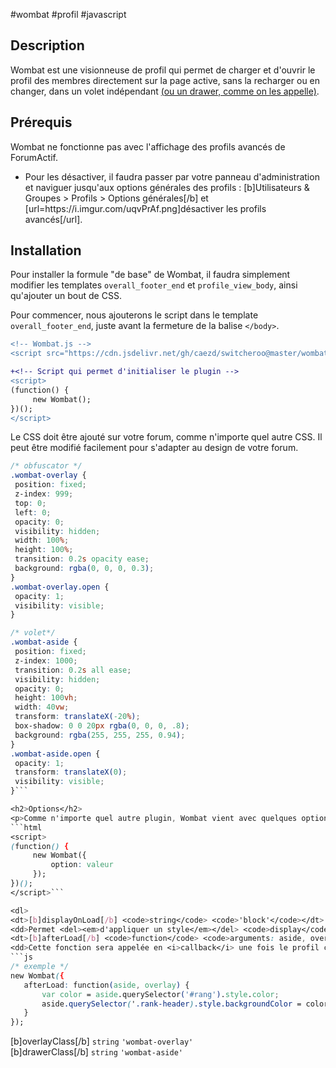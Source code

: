 
#wombat #profil #javascript

## Description

Wombat est une visionneuse de profil qui permet de charger et d'ouvrir le profil des membres directement sur la page active, sans la recharger ou en changer, dans un volet indépendant <ins>(ou un drawer, comme on les appelle)</ins>.

## Prérequis
<p>Wombat ne fonctionne pas avec l'affichage des profils avancés de ForumActif.</p>
<ul class="withCheck"><li>Pour les désactiver, il faudra passer par votre panneau d'administration et naviguer jusqu'aux options générales des profils : [b]Utilisateurs & Groupes > Profils > Options générales[/b] et [url=https://i.imgur.com/uqvPrAf.png]désactiver les profils avancés[/url].</li>

</ul>

<h2>Installation</h2>
<p>Pour installer la formule "de base" de Wombat, il faudra simplement modifier les templates <code>overall_footer_end</code> et <code>profile_view_body</code>, ainsi qu'ajouter un bout de CSS.</p>
<p>Pour commencer, nous ajouterons le script dans le template <code>overall_footer_end</code>, juste avant la fermeture de la balise <code>&lt;/body&gt;</code>.</p>


```diff html
<!-- Wombat.js -->
<script src="https://cdn.jsdelivr.net/gh/caezd/switcheroo@master/wombat.js"></script>

+<!-- Script qui permet d'initialiser le plugin -->
<script>
(function() {
     new Wombat();
})();
</script>
```

Le CSS doit être ajouté sur votre forum, comme n'importe quel autre CSS. Il peut être modifié facilement pour s'adapter au design de votre forum.

```css
/* obfuscator */
.wombat-overlay {
 position: fixed;
 z-index: 999;
 top: 0;
 left: 0;
 opacity: 0;
 visibility: hidden;
 width: 100%;
 height: 100%;
 transition: 0.2s opacity ease;
 background: rgba(0, 0, 0, 0.3);
}
.wombat-overlay.open {
 opacity: 1;
 visibility: visible;
}

/* volet*/
.wombat-aside {
 position: fixed;
 z-index: 1000;
 transition: 0.2s all ease;
 visibility: hidden;
 opacity: 0;
 height: 100vh;
 width: 40vw;
 transform: translateX(-20%);
 box-shadow: 0 0 20px rgba(0, 0, 0, .8);
 background: rgba(255, 255, 255, 0.94);
}
.wombat-aside.open {
 opacity: 1;
 transform: translateX(0);
 visibility: visible;
}```

<h2>Options</h2>
<p>Comme n'importe quel autre plugin, Wombat vient avec quelques options qui vous permet un contrôle un peu plus pointu. Elles doivent être déclarées en même temps que l'initialisation du script, qu'on a placé plus haut dans le template <code>overall_footer_end</code>, comme ceci :</p>
```html
<script>
(function() {
     new Wombat({
         option: valeur
     });
})();
</script>```

<dl>
<dt>[b]displayOnLoad[/b] <code>string</code> <code>'block'</code></dt>
<dd>Permet <del><em>d'appliquer un style</em></del> <code>display</code> particulier sur le profil une fois qu'il sera chargé dans le volet.</dd>
<dt>[b]afterLoad[/b] <code>function</code> <code>arguments: aside, overlay</code></dt>
<dd>Cette fonction sera appelée en <i>callback</i> une fois le profil chargé dans le volet vous permettant de réutiliser un script pour, par exemple, modifier la structure des champs de profils, appliquer une couleur de groupe quelque part, etc. <ins>Le premier argument de la fonction est un HTMLElement ciblant le volet dans lequel le profil est ajouté. Le deuxième argument cible directement l'obfuscateur derrière, au besoin.</ins>
```js
/* exemple */
new Wombat({
   afterLoad: function(aside, overlay) {
       var color = aside.querySelector('#rang').style.color;
       aside.querySelector('.rank-header).style.backgroundColor = color;
   }
});
```
</dd>
<dt>[b]overlayClass[/b] <code>string</code> <code>'wombat-overlay'</code></dt>
<dd></dd>
<dt>[b]drawerClass[/b] <code>string</code> <code>'wombat-aside'</code></dt>
<dd></dd>
</dl>
